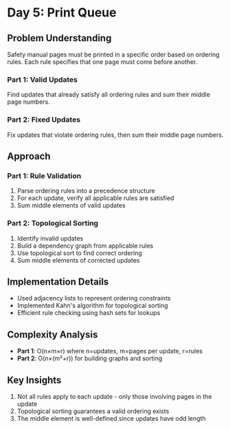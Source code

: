 # Day 5: Print Queue

## Problem Understanding

Safety manual pages must be printed in a specific order based on ordering rules. Each rule specifies that one page must come before another.

### Part 1: Valid Updates
Find updates that already satisfy all ordering rules and sum their middle page numbers.

### Part 2: Fixed Updates
Fix updates that violate ordering rules, then sum their middle page numbers.

## Approach

### Part 1: Rule Validation
1. Parse ordering rules into a precedence structure
2. For each update, verify all applicable rules are satisfied
3. Sum middle elements of valid updates

### Part 2: Topological Sorting
1. Identify invalid updates
2. Build a dependency graph from applicable rules
3. Use topological sort to find correct ordering
4. Sum middle elements of corrected updates

## Implementation Details

- Used adjacency lists to represent ordering constraints
- Implemented Kahn's algorithm for topological sorting
- Efficient rule checking using hash sets for lookups

## Complexity Analysis

- **Part 1**: O(n×m×r) where n=updates, m=pages per update, r=rules
- **Part 2**: O(n×(m²+r)) for building graphs and sorting

## Key Insights

1. Not all rules apply to each update - only those involving pages in the update
2. Topological sorting guarantees a valid ordering exists
3. The middle element is well-defined since updates have odd length
